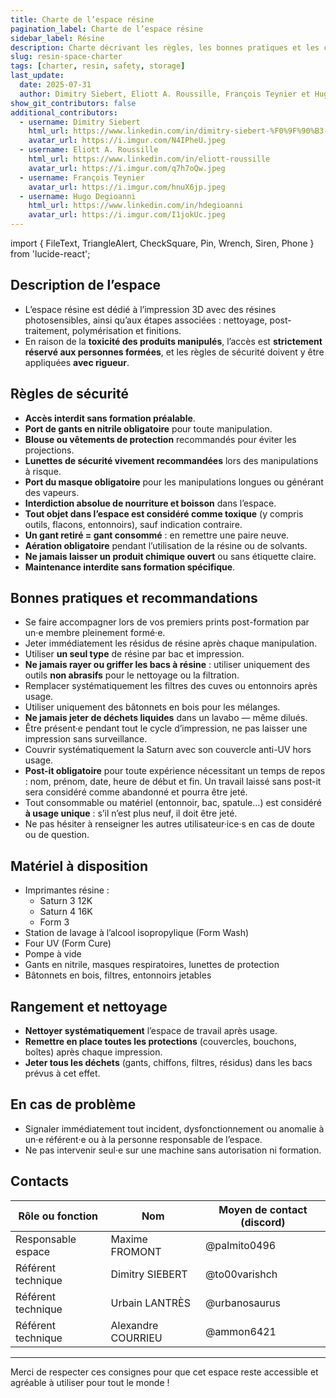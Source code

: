 ```yaml
---
title: Charte de l’espace résine
pagination_label: Charte de l’espace résine
sidebar_label: Résine
description: Charte décrivant les règles, les bonnes pratiques et les contacts pour l’espace résine du DeVinci Fablab.
slug: resin-space-charter
tags: [charter, resin, safety, storage]
last_update:
  date: 2025-07-31
  author: Dimitry Siebert, Eliott A. Roussille, François Teynier et Hugo Degioanni
show_git_contributors: false
additional_contributors:
  - username: Dimitry Siebert
    html_url: https://www.linkedin.com/in/dimitry-siebert-%F0%9F%90%B3-6a28aa256
    avatar_url: https://i.imgur.com/N4IPheU.jpeg
  - username: Eliott A. Roussille
    html_url: https://www.linkedin.com/in/eliott-roussille
    avatar_url: https://i.imgur.com/q7h7oQw.jpeg
  - username: François Teynier
    avatar_url: https://i.imgur.com/hnuX6jp.jpeg
  - username: Hugo Degioanni
    html_url: https://www.linkedin.com/in/hdegioanni
    avatar_url: https://i.imgur.com/I1jokUc.jpeg
---
```


import { FileText, TriangleAlert, CheckSquare, Pin, Wrench, Siren, Phone } from 'lucide-react';

## <FileText /> Description de l’espace

- L’espace résine est dédié à l’impression 3D avec des résines photosensibles, ainsi qu’aux étapes associées : nettoyage, post-traitement, polymérisation et finitions.
- En raison de la **toxicité des produits manipulés**, l’accès est **strictement réservé aux personnes formées**, et les règles de sécurité doivent y être appliquées **avec rigueur**.

## <TriangleAlert /> Règles de sécurité

- **Accès interdit sans formation préalable**.
- **Port de gants en nitrile obligatoire** pour toute manipulation.
- **Blouse ou vêtements de protection** recommandés pour éviter les projections.
- **Lunettes de sécurité vivement recommandées** lors des manipulations à risque.
- **Port du masque obligatoire** pour les manipulations longues ou générant des vapeurs.
- **Interdiction absolue de nourriture et boisson** dans l’espace.
- **Tout objet dans l’espace est considéré comme toxique** (y compris outils, flacons, entonnoirs), sauf indication contraire.
- **Un gant retiré = gant consommé** : en remettre une paire neuve.
- **Aération obligatoire** pendant l’utilisation de la résine ou de solvants.
- **Ne jamais laisser un produit chimique ouvert** ou sans étiquette claire.
- **Maintenance interdite sans formation spécifique**.

## <CheckSquare /> Bonnes pratiques et recommandations

- Se faire accompagner lors de vos premiers prints post-formation par un·e membre pleinement formé·e.
- Jeter immédiatement les résidus de résine après chaque manipulation.
- Utiliser **un seul type** de résine par bac et impression.
- **Ne jamais rayer ou griffer les bacs à résine** : utiliser uniquement des outils **non abrasifs** pour le nettoyage ou la filtration.
- Remplacer systématiquement les filtres des cuves ou entonnoirs après usage.
- Utiliser uniquement des bâtonnets en bois pour les mélanges.
- **Ne jamais jeter de déchets liquides** dans un lavabo — même dilués.
- Être présent·e pendant tout le cycle d’impression, ne pas laisser une impression sans surveillance.
- Couvrir systématiquement la Saturn avec son couvercle anti-UV hors usage.
- **Post-it obligatoire** pour toute expérience nécessitant un temps de repos : nom, prénom, date, heure de début et fin. Un travail laissé sans post-it sera considéré comme abandonné et pourra être jeté.
- Tout consommable ou matériel (entonnoir, bac, spatule…) est considéré **à usage unique** : s’il n’est plus neuf, il doit être jeté.
- Ne pas hésiter à renseigner les autres utilisateur·ice·s en cas de doute ou de question.

## <Wrench /> Matériel à disposition

- Imprimantes résine :
  - Saturn 3 12K
  - Saturn 4 16K
  - Form 3
- Station de lavage à l’alcool isopropylique (Form Wash)
- Four UV (Form Cure)
- Pompe à vide
- Gants en nitrile, masques respiratoires, lunettes de protection
- Bâtonnets en bois, filtres, entonnoirs jetables

## <Pin /> Rangement et nettoyage

- **Nettoyer systématiquement** l’espace de travail après usage.
- **Remettre en place toutes les protections** (couvercles, bouchons, boîtes) après chaque impression.
- **Jeter tous les déchets** (gants, chiffons, filtres, résidus) dans les bacs prévus à cet effet.

## <Siren /> En cas de problème

- Signaler immédiatement tout incident, dysfonctionnement ou anomalie à un·e référent·e ou à la personne responsable de l’espace.
- Ne pas intervenir seul·e sur une machine sans autorisation ni formation.

## <Phone /> Contacts

| Rôle ou fonction   | Nom                | Moyen de contact (discord) |
| ------------------ | ------------------ | -------------------------- |
| Responsable espace | Maxime FROMONT     | @palmito0496               |
| Référent technique | Dimitry SIEBERT    | @to00varishch              |
| Référent technique | Urbain LANTRÈS     | @urbanosaurus              |
| Référent technique | Alexandre COURRIEU | @ammon6421                 |

---

Merci de respecter ces consignes pour que cet espace reste accessible et agréable à utiliser pour tout le monde !
